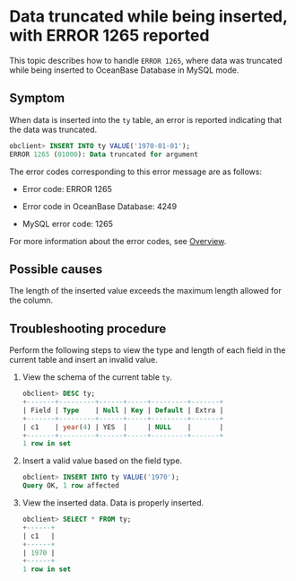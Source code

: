 # Data truncated while being inserted, with ERROR 1265 reported

This topic describes how to handle `ERROR 1265`, where data was truncated while being inserted to OceanBase Database in MySQL mode. 

## Symptom

When data is inserted into the `ty` table, an error is reported indicating that the data was truncated. 

```sql
obclient> INSERT INTO ty VALUE('1970-01-01');
ERROR 1265 (01000): Data truncated for argument
```

The error codes corresponding to this error message are as follows:

* Error code: ERROR 1265

* Error code in OceanBase Database: 4249

* MySQL error code: 1265

For more information about the error codes, see [Overview](../../../7.reference/5.system-reference/6.error-code-for-mysql/1.use-error-information-1.md). 

## Possible causes

The length of the inserted value exceeds the maximum length allowed for the column. 

## Troubleshooting procedure

Perform the following steps to view the type and length of each field in the current table and insert an invalid value. 

1. View the schema of the current table `ty`. 

   ```sql
   obclient> DESC ty;
   +-------+---------+------+-----+---------+-------+
   | Field | Type    | Null | Key | Default | Extra |
   +-------+---------+------+-----+---------+-------+
   | c1    | year(4) | YES  |     | NULL    |       |
   +-------+---------+------+-----+---------+-------+
   1 row in set
   ```

2. Insert a valid value based on the field type. 

   ```sql
   obclient> INSERT INTO ty VALUE('1970');
   Query OK, 1 row affected
   ```

3. View the inserted data. Data is properly inserted. 

   ```sql
   obclient> SELECT * FROM ty;
   +------+
   | c1   |
   +------+
   | 1970 |
   +------+
   1 row in set
   ```
